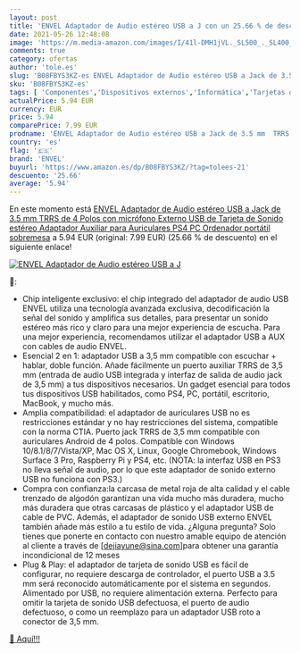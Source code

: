 ```yaml
---
layout: post
title: 'ENVEL Adaptador de Audio estéreo USB a J con un 25.66 % de descuento'
date: 2021-05-26 12:48:08
image: 'https://m.media-amazon.com/images/I/41l-DMH1jVL._SL500_._SL400_.jpg'
comments: true
category: ofertas
author: 'tole.es'
slug: 'B08FBYS3KZ-es ENVEL Adaptador de Audio estéreo USB a Jack de 3.5 mm TRRS...'
sku: 'B08FBYS3KZ-es'
tags: [ 'Componentes','Dispositivos externos','Informática','Tarjetas de sonido externas','envel','ps4', ]
actualPrice: 5.94 EUR
currency: EUR
price: 5.94
comparePrice: 7.99 EUR
prodname: 'ENVEL Adaptador de Audio estéreo USB a Jack de 3.5 mm  TRRS de 4 Polos con micrófono Externo USB de Tarjeta de Sonido estéreo Adaptador Auxiliar para Auriculares PS4 PC Ordenador portátil sobremesa'
country: 'es'
flag: '🇪🇸'
brand: 'ENVEL'
buyurl: 'https://www.amazon.es/dp/B08FBYS3KZ/?tag=tolees-21'
descuento: '25.66'
average: '5.94'
---
```


En este momento está [ENVEL Adaptador de Audio estéreo USB a Jack de 3.5 mm  TRRS de 4 Polos con micrófono Externo USB de Tarjeta de Sonido estéreo Adaptador Auxiliar para Auriculares PS4 PC Ordenador portátil sobremesa](https://www.amazon.es/dp/B08FBYS3KZ/?tag=tolees-21) a 5.94 EUR (original: 7.99 EUR) (25.66 %  de descuento) en el siguiente enlace!

[![ENVEL Adaptador de Audio estéreo USB a J](https://m.media-amazon.com/images/I/41l-DMH1jVL._SL500_._SL400_.jpg)](https://www.amazon.es/dp/B08FBYS3KZ/?tag=tolees-21)

🔎:

- Chip inteligente exclusivo: el chip integrado del adaptador de audio USB ENVEL utiliza una tecnología avanzada exclusiva, decodificación la señal del sonido y amplifica sus detalles, para presentar un sonido estéreo más rico y claro para una mejor experiencia de escucha. Para una mejor experiencia, recomendamos utilizar el adaptador USB a AUX con cables de audio ENVEL.
- Esencial 2 en 1: adaptador USB a 3,5 mm compatible con escuchar + hablar, doble función. Añade fácilmente un puerto auxiliar TRRS de 3,5 mm (entrada de audio USB integrada y interfaz de salida de audio jack de 3,5 mm) a tus dispositivos necesarios. Un gadget esencial para todos tus dispositivos USB habilitados, como PS4, PC, portátil, escritorio, MacBook, y mucho más.
- Amplia compatibilidad: el adaptador de auriculares USB no es restricciones estándar y no hay restricciones del sistema, compatible con la norma CTIA. Puerto jack TRRS de 3,5 mm compatible con auriculares Android de 4 polos. Compatible con Windows 10/8.1/8/7/Vista/XP, Mac OS X, Linux, Google Chromebook, Windows Surface 3 Pro, Raspberry Pi y PS4, etc. (NOTA: la interfaz USB en PS3 no lleva señal de audio, por lo que este adaptador de sonido externo USB no funciona con PS3.)
- Compra con confianza:la carcasa de metal roja de alta calidad y el cable trenzado de algodón garantizan una vida mucho más duradera, mucho más duradera que otras carcasas de plástico y el adaptador USB de cable de PVC. Además, el adaptador de sonido USB externo ENVEL también añade más estilo a tu estilo de vida. ¿Alguna pregunta? Solo tienes que ponerte en contacto con nuestro amable equipo de atención al cliente a través de [dejiayune@sina.com]para obtener una garantía incondicional de 12 meses
- Plug & Play: el adaptador de tarjeta de sonido USB es fácil de configurar, no requiere descarga de controlador, el puerto USB a 3.5 mm será reconocido automáticamente por el sistema en segundos. Alimentado por USB, no requiere alimentación externa. Perfecto para omitir la tarjeta de sonido USB defectuosa, el puerto de audio defectuoso, o como un reemplazo para un adaptador USB roto a conector de 3,5 mm.

[🛒 Aquí!!!](https://www.amazon.es/dp/B08FBYS3KZ/?tag=tolees-21)
